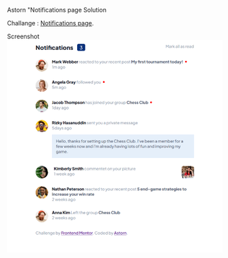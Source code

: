 Astorn "Notifications page Solution

Challange : [Notifications page](https://www.frontendmentor.io/challenges/notifications-page-DqK5QAmKbC).

Screenshot
![Screenshot](/assets//images/screenshoot.png)
